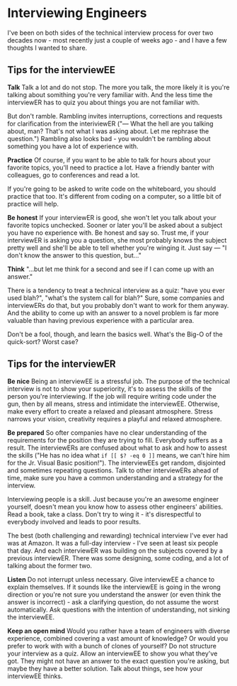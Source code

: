 # Interviewing Engineers

I've been on both sides of the technical interview process for over two decades now - most recently just a couple of weeks ago - and I have a few thoughts I wanted to share.

## Tips for the interviewEE

**Talk** Talk a lot and do not stop. The more you talk, the more likely it is you're talking about somithing you're very familiar with. And the less time the interviewER has to quiz you about things you are not familiar with.

But don't ramble. Rambling invites interruptions, corrections and requests for clarification from the interiviewER ("— What the hell are you talking about, man? That's not what I was asking about. Let me rephrase the question.") Rambling also looks bad - you wouldn't be rambling about something you have a lot of experience with.

**Practice** Of course, if you want to be able to talk for hours about your favorite topics, you'll need to practice a lot. Have a friendly banter with colleagues, go to conferences and read a lot.

If you're going to be asked to write code on the whiteboard, you should practice that too. It's different from coding on a computer, so a little bit of practice will help.

**Be honest** If your interviewER is good, she won't let you talk about your favorite topics unchecked. Sooner or later you'll be asked about a subject you have no experience with. Be honest and say so. Trust me, if your interviewER is asking you a question, she most probably knows the subject pretty well and she'll be able to tell whether you're winging it. Just say — "I don't know the answer to this question, but…"

**Think** "…but let me think for a second and see if I can come up with an answer."

There is a tendency to treat a technical interview as a quiz: "have you ever used blah?", "what's the system call for blah?" Sure, some companies and interviewERs do that, but you probably don't want to work for them anyway. And the ability to come up with an answer to a novel problem is far more valuable than having previous experience with a particular area.

Don't be a fool, though, and learn the basics well. What's the Big-O of the quick-sort? Worst case?

## Tips for the interviewER

**Be nice** Being an interviewEE is a stressful job. The purpose of the technical interview is not to show your superiority, it's to assess the skills of the person you're interviewing. If the job will require writing code under the gun, then by all means, stress and intimidate the interviewEE. Otherwise, make every effort to create a relaxed and pleasant atmosphere. Stress narrows your vision, creativity requires a playful and relaxed atmosphere.

**Be prepared** So ofter companies have no clear understanding of the requirements for the position they are trying to fill. Everybody suffers as a result. The interviewERs are confused about what to ask and how to assest the skills ("He has no idea what `if [[ $? -eq 0 ]]` means, we can't hire him for the Jr. Visual Basic position!"). The interviewEEs get random, disjointed and sometimes repeating questions. Talk to other interviewERs ahead of time, make sure you have a common understanding and a strategy for the interview.

Interviewing people is a skill. Just because you're an awesome engineer yourself, doesn't mean you know how to assess other engineers' abilities. Read a book, take a class. Don't try to wing it - it's disrespectful to everybody involved and leads to poor results.

The best (both challenging and rewarding) technical interview I've ever had was at Amazon. It was a full-day interview - I've seen at least six people that day. And each interviewER was building on the subjects covered by a previous interviewER. There was some designing, some coding, and a lot of talking about the former two.

**Listen** Do not interrupt unless necessary. Give interviewEE a chance to explain themselves. If it sounds like the interviewEE is going in the wrong direction or you're not sure you understand the answer (or even think the answer is incorrect) - ask a clarifying question, do not assume the worst automatically. Ask questions with the intention of understanding, not sinking the interviewEE.

**Keep an open mind** Would you rather have a team of engineers with diverse experience, combined covering a vast amount of knowledge? Or would you prefer to work with with a bunch of clones of yourself? Do not structure your interview as a quiz. Allow an interviewEE to show you what they've got. They might not have an answer to the exact question you're asking, but maybe they have a better solution. Talk about things, see how your interviewEE thinks.
